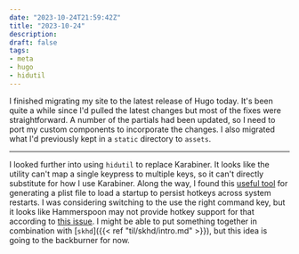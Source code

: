 ```yaml
---
date: "2023-10-24T21:59:42Z"
title: "2023-10-24"
description:
draft: false
tags:
- meta
- hugo
- hidutil
---
```


I finished migrating my site to the latest release of Hugo today.
It's been quite a while since I'd pulled the latest changes but most of the fixes were straightforward.
A number of the partials had been updated, so I need to port my custom components to incorporate the changes.
I also migrated what I'd previously kept in a `static` directory to `assets`.

---

I looked further into using `hidutil` to replace Karabiner.
It looks like the utility can't map a single keypress to multiple keys, so it can't directly substitute for how I use Karabiner.
Along the way, I found this [useful tool](https://hidutil-generator.netlify.app/) for generating a plist file to load a startup to persist hotkeys across system restarts.
I was considering switching to the use the right command key, but it looks like Hammerspoon may not provide hotkey support for that according to [this issue](https://github.com/Hammerspoon/hammerspoon/issues/3245).
I might be able to put something together in combination with [`skhd`]({{< ref "til/skhd/intro.md" >}}), but this idea is going to the backburner for now.



